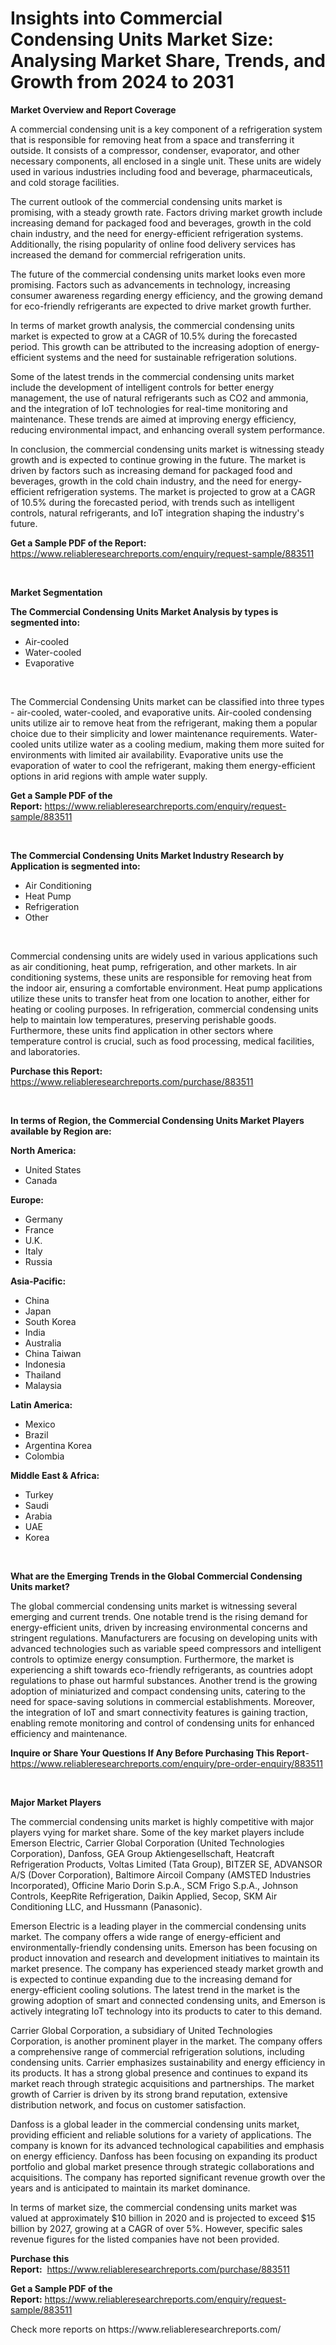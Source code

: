 <p><h1>Insights into Commercial Condensing Units Market Size: Analysing Market Share, Trends, and Growth from 2024 to 2031</h1></p><p><strong>Market Overview and Report Coverage</strong></p>
<p><p>A commercial condensing unit is a key component of a refrigeration system that is responsible for removing heat from a space and transferring it outside. It consists of a compressor, condenser, evaporator, and other necessary components, all enclosed in a single unit. These units are widely used in various industries including food and beverage, pharmaceuticals, and cold storage facilities.</p><p>The current outlook of the commercial condensing units market is promising, with a steady growth rate. Factors driving market growth include increasing demand for packaged food and beverages, growth in the cold chain industry, and the need for energy-efficient refrigeration systems. Additionally, the rising popularity of online food delivery services has increased the demand for commercial refrigeration units.</p><p>The future of the commercial condensing units market looks even more promising. Factors such as advancements in technology, increasing consumer awareness regarding energy efficiency, and the growing demand for eco-friendly refrigerants are expected to drive market growth further.</p><p>In terms of market growth analysis, the commercial condensing units market is expected to grow at a CAGR of 10.5% during the forecasted period. This growth can be attributed to the increasing adoption of energy-efficient systems and the need for sustainable refrigeration solutions.</p><p>Some of the latest trends in the commercial condensing units market include the development of intelligent controls for better energy management, the use of natural refrigerants such as CO2 and ammonia, and the integration of IoT technologies for real-time monitoring and maintenance. These trends are aimed at improving energy efficiency, reducing environmental impact, and enhancing overall system performance.</p><p>In conclusion, the commercial condensing units market is witnessing steady growth and is expected to continue growing in the future. The market is driven by factors such as increasing demand for packaged food and beverages, growth in the cold chain industry, and the need for energy-efficient refrigeration systems. The market is projected to grow at a CAGR of 10.5% during the forecasted period, with trends such as intelligent controls, natural refrigerants, and IoT integration shaping the industry's future.</p></p>
<p><strong>Get a Sample PDF of the Report:</strong> <a href="https://www.reliableresearchreports.com/enquiry/request-sample/883511">https://www.reliableresearchreports.com/enquiry/request-sample/883511</a></p>
<p>&nbsp;</p>
<p><strong>Market Segmentation</strong></p>
<p><strong>The Commercial Condensing Units Market Analysis by types is segmented into:</strong></p>
<p><ul><li>Air-cooled</li><li>Water-cooled</li><li>Evaporative</li></ul></p>
<p>&nbsp;</p>
<p><p>The Commercial Condensing Units market can be classified into three types - air-cooled, water-cooled, and evaporative units. Air-cooled condensing units utilize air to remove heat from the refrigerant, making them a popular choice due to their simplicity and lower maintenance requirements. Water-cooled units utilize water as a cooling medium, making them more suited for environments with limited air availability. Evaporative units use the evaporation of water to cool the refrigerant, making them energy-efficient options in arid regions with ample water supply.</p></p>
<p><strong>Get a Sample PDF of the Report:</strong>&nbsp;<a href="https://www.reliableresearchreports.com/enquiry/request-sample/883511">https://www.reliableresearchreports.com/enquiry/request-sample/883511</a></p>
<p>&nbsp;</p>
<p><strong>The Commercial Condensing Units Market Industry Research by Application is segmented into:</strong></p>
<p><ul><li>Air Conditioning</li><li>Heat Pump</li><li>Refrigeration</li><li>Other</li></ul></p>
<p>&nbsp;</p>
<p><p>Commercial condensing units are widely used in various applications such as air conditioning, heat pump, refrigeration, and other markets. In air conditioning systems, these units are responsible for removing heat from the indoor air, ensuring a comfortable environment. Heat pump applications utilize these units to transfer heat from one location to another, either for heating or cooling purposes. In refrigeration, commercial condensing units help to maintain low temperatures, preserving perishable goods. Furthermore, these units find application in other sectors where temperature control is crucial, such as food processing, medical facilities, and laboratories.</p></p>
<p><strong>Purchase this Report:</strong>&nbsp; <a href="https://www.reliableresearchreports.com/purchase/883511">https://www.reliableresearchreports.com/purchase/883511</a></p>
<p>&nbsp;</p>
<p><strong>In terms of Region, the Commercial Condensing Units Market Players available by Region are:</strong></p>
<p>
    <p> <strong> North America: </strong>
        <ul>
            <li>United States</li>
            <li>Canada</li>
        </ul>
        </p> 
    <p> <strong> Europe: </strong>
        <ul>
            <li>Germany</li>
            <li>France</li>
            <li>U.K.</li>
            <li>Italy</li>
            <li>Russia</li>
        </ul>
        </p> 
    <p> <strong> Asia-Pacific: </strong>
        <ul>
            <li>China</li>
            <li>Japan</li>
            <li>South Korea</li>
            <li>India</li>
            <li>Australia</li>
            <li>China Taiwan</li>
            <li>Indonesia</li>
            <li>Thailand</li>
            <li>Malaysia</li>
        </ul>
        </p> 
    <p> <strong> Latin America: </strong>
        <ul>
            <li>Mexico</li>
            <li>Brazil</li>
            <li>Argentina Korea</li>
            <li>Colombia</li>
        </ul>
        </p> 
    <p> <strong> Middle East & Africa: </strong>
        <ul>
            <li>Turkey</li>
            <li>Saudi</li>
            <li>Arabia</li>
            <li>UAE</li>
            <li>Korea</li>
        </ul>
    </p>
    </p>
<p>&nbsp;</p>
<p><strong>What are the Emerging Trends in the Global Commercial Condensing Units market?</strong></p>
<p><p>The global commercial condensing units market is witnessing several emerging and current trends. One notable trend is the rising demand for energy-efficient units, driven by increasing environmental concerns and stringent regulations. Manufacturers are focusing on developing units with advanced technologies such as variable speed compressors and intelligent controls to optimize energy consumption. Furthermore, the market is experiencing a shift towards eco-friendly refrigerants, as countries adopt regulations to phase out harmful substances. Another trend is the growing adoption of miniaturized and compact condensing units, catering to the need for space-saving solutions in commercial establishments. Moreover, the integration of IoT and smart connectivity features is gaining traction, enabling remote monitoring and control of condensing units for enhanced efficiency and maintenance.</p></p>
<p><strong>Inquire or Share Your Questions If Any Before Purchasing This Report</strong>- <a href="https://www.reliableresearchreports.com/enquiry/pre-order-enquiry/883511">https://www.reliableresearchreports.com/enquiry/pre-order-enquiry/883511</a></p>
<p>&nbsp;</p>
<p><strong>Major Market Players</strong></p>
<p><p>The commercial condensing units market is highly competitive with major players vying for market share. Some of the key market players include Emerson Electric, Carrier Global Corporation (United Technologies Corporation), Danfoss, GEA Group Aktiengesellschaft, Heatcraft Refrigeration Products, Voltas Limited (Tata Group), BITZER SE, ADVANSOR A/S (Dover Corporation), Baltimore Aircoil Company (AMSTED Industries Incorporated), Officine Mario Dorin S.p.A., SCM Frigo S.p.A., Johnson Controls, KeepRite Refrigeration, Daikin Applied, Secop, SKM Air Conditioning LLC, and Hussmann (Panasonic).</p><p>Emerson Electric is a leading player in the commercial condensing units market. The company offers a wide range of energy-efficient and environmentally-friendly condensing units. Emerson has been focusing on product innovation and research and development initiatives to maintain its market presence. The company has experienced steady market growth and is expected to continue expanding due to the increasing demand for energy-efficient cooling solutions. The latest trend in the market is the growing adoption of smart and connected condensing units, and Emerson is actively integrating IoT technology into its products to cater to this demand.</p><p>Carrier Global Corporation, a subsidiary of United Technologies Corporation, is another prominent player in the market. The company offers a comprehensive range of commercial refrigeration solutions, including condensing units. Carrier emphasizes sustainability and energy efficiency in its products. It has a strong global presence and continues to expand its market reach through strategic acquisitions and partnerships. The market growth of Carrier is driven by its strong brand reputation, extensive distribution network, and focus on customer satisfaction.</p><p>Danfoss is a global leader in the commercial condensing units market, providing efficient and reliable solutions for a variety of applications. The company is known for its advanced technological capabilities and emphasis on energy efficiency. Danfoss has been focusing on expanding its product portfolio and global market presence through strategic collaborations and acquisitions. The company has reported significant revenue growth over the years and is anticipated to maintain its market dominance.</p><p>In terms of market size, the commercial condensing units market was valued at approximately $10 billion in 2020 and is projected to exceed $15 billion by 2027, growing at a CAGR of over 5%. However, specific sales revenue figures for the listed companies have not been provided.</p></p>
<p><strong>Purchase this Report:</strong>&nbsp;&nbsp;<a href="https://www.reliableresearchreports.com/purchase/883511">https://www.reliableresearchreports.com/purchase/883511</a></p>
<p></p>
<p><strong>Get a Sample PDF of the Report:</strong>&nbsp;<a href="https://www.reliableresearchreports.com/enquiry/request-sample/883511">https://www.reliableresearchreports.com/enquiry/request-sample/883511</a></p>
<p>Check more reports on https://www.reliableresearchreports.com/</p>
